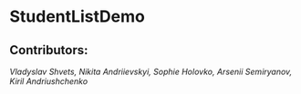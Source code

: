# StudentListDemo
<h2>Contributors:</h2><em>Vladyslav Shvets, Nikita Andriievskyi, Sophie Holovko, Arsenii Semiryanov, Kiril Andriushchenko</em>
